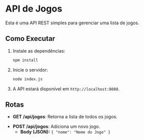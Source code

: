 # API de Jogos

Esta é uma API REST simples para gerenciar uma lista de jogos.

## Como Executar

1.  Instale as dependências:
    ```bash
    npm install
    ```
2.  Inicie o servidor:
    ```bash
    node index.js
    ```
3.  A API estará disponível em `http://localhost:8080`.

## Rotas

- **GET /api/jogos**: Retorna a lista de todos os jogos.

* **POST /api/jogos**: Adiciona um novo jogo.
  - **Body (JSON):** `{ "nome": "Nome do Jogo" }`
